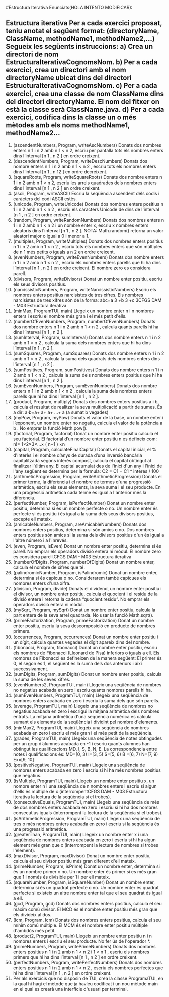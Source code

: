 #Estructura Iterativa
Enunciats(HOLA INTENTO MODIFICAR):

Estructura iterativa
Per a cada exercici proposat, teniu anotat el següent format:
(directoryName, ClassName, methodName1, methodName2,...)
Segueix les següents instruccions:
a) Crea un directori de nom EstructuraIterativaCognomsNom.
b) Per a cada exercici, crea un directori amb el nom directoryName ubicat dins del
directori EstructuraIterativaCognomsNom.
c) Per a cada exercici, crea una classe de nom ClassName dins del directori
directoryName. El nom del fitxer on està la classe serà ClassName.java.
d) Per a cada exercici, codifica dins la classe un o més mètodes amb els noms
methodName1, methodName2...
---------------------------------------
1. (ascendentNumbers, Program, writeAscNumbers) Donats dos nombres enters n 1 i n 2
amb n 1 < n 2, escriu per pantalla tots els nombres enters dins l’interval [n 1 , n 2 ] en ordre
creixent.
2. (descendentNumbers, Program, writeDescNumbers) Donats dos nombre enters n 1 i n 2
amb n 1 < n 2 , escriu tots els nombres enters dins l’interval [n 1 , n 12 ] en ordre decreixent.
3. (squareRoots, Program, writeSquareRoots) Donats dos nombre enters n 1 i n 2 amb n 1 <
n 2, escriu les arrels quadrades dels nombres enters dins l'interval [n 1 , n 2 ] en ordre creixent.
4. (ascii, Program, writeASCII) Escriu la seqüència ascendent dels codis i caràcters del codi
ASCII estès.
5. (unicode, Program, writeUnicode) Donats dos nombres enters positius n 1 i n 2 amb n 1 <
n 2 , escriu els caràcters Unicode de dins de l'interval [n 1 , n 2 ] en ordre creixent.
6. (random, Program, writeRandomNumbers) Donats dos nombres enters n 1 i n 2 amb n 1 <
n 2 i un nombre enter x, escriu x nombres enters aleatoris dins l’interval [n 1 , n 2 ]. NOTA:
Math.random() retorna un valor aleatori major o igual a 0 i menor a 1.
7. (multiples, Program, writeMultiples) Donats dos nombres enters positius n 1 i n 2 amb n 1 <
n 2 , escriu tots els nombres enters que són múltiples de n 1 més petits o iguals a n 2 en ordre
creixent.
8. (evenNumbers, Program, writeEvenNumbers) Donats dos nombre enters n 1 i n 2 amb n 1 <
n 2 , escriu els nombres enters parells que hi ha dins l’interval [n 1 , n 2 ] en ordre creixent. El
nombre zero es considera parell.
9. (divisors, Program, writeDivisors) Donat un nombre enter positiu, escriu els seus divisors
positius.
10. (narcissisticNumbers, Program, writeNarcissisticNumbers) Escriu els nombres enters
positius narcisistes de tres xifres. Els nombres narcisistes de tres xifres són de la forma:
abc=a 3 +b 3 +c 3CFGS DAM - M03
Estructura iterativa
11. (minMax, ProgramTUI, main) Llegeix un nombre enter n i n nombres enters i escriu el
nombre més gran i el més petit d'ells.
12. (numberOfEvenNumbers, Program, numberOfEvenNumbers) Donats dos nombre enters
n 1 i n 2 amb n 1 < n 2 , calcula quants parells hi ha dins l’interval [n 1 , n 2 ].
13. (sumInterval, Program, sumInterval) Donats dos nombre enters n 1 i n 2 amb n 1 < n 2 ,
calcula la suma dels nombres enters que hi ha dins l’interval [n 1 , n 2 ].
14. (sumSquares, Program, sumSquares) Donats dos nombre enters n 1 i n 2 amb n 1 < n 2 ,
calcula la suma dels quadrats dels nombres enters dins l'interval [n 1 , n 2 ].
15. (sumPositives, Program, sumPositives) Donats dos nombre enters n 1 i n 2 amb n 1 < n 2 ,
calcula la suma dels nombres enters positius que hi ha dins l’interval [n 1 , n 2 ].
16. (sumEvenNumbers, Program, sumEvenNumbers) Donats dos nombre enters n 1 i n 2 amb
n 1 < n 2 , calcula la suma dels nombres enters parells que hi ha dins l’interval [n 1 , n 2 ].
17. (product, Program, multiply) Donats dos nombres enters positius a i b, calcula el
resultat de realitzar la seva multiplicació a partir de sumes. És a dir:
a⋅b=a+ a+ a+ ...+ a
(a sumat b vegades)
18. (myPow, Program, myPow) Donats el valor de la base, un nombre enter i l’exponent, un
nombre enter no negatiu, calcula el valor de la potència a b . No emprar la funció
Math.pow().
19. (factorial, Program, factorial) Donat un nombre enter positiu calcula el seu factorial. El
factorial d’un nombre enter positiu n es defineix com: n!= 1×2×3×...× ( n−1 ) ×n
20. (capital, Program, calculateFinalCapital) Donats el capital inicial, el % d'interès i el
nombre d’anys de durada d’una inversió bancària capitalitzada segons interès compost,
calcula el capital obtingut al finalitzar l'últim any. El capital acumulat des de l'inici d'un any
i l'inici de l'any següent es determina per la fórmula: C2 = C1 + C1 * interes / 100
21. (arithmeticProgression, Program, writeArithmeticProgression) Donats el primer terme,
la diferència i el nombre de termes d'una progressió aritmètica, escriu els seus elements,
la seva suma i el seu producte. En una progressió aritmètica cada terme és igual a
l'anterior més la diferència.
22. (perfectNumber, Program, isPerfectNumber) Donat un nombre enter positiu, determina
si és un nombre perfecte o no. Un nombre enter és perfecte si és positiu i és igual a la
suma dels seus divisors positius, excepte ell mateix.
23. (amicableNumbers, Program, areAmicableNumbers) Donats dos nombres enters
positius, determina si són amics o no. Dos nombres enters positius són amics si la suma
dels divisors positius d'un és igual a l'altre número i a l'inrevés.
24. (even, Program, isEven) Donat un nombre enter positiu, determina si és parell. No
emprar els operadors divisió entera ni mòdul. El nombre zero es considera parell.CFGS DAM - M03
Estructura iterativa
25. (numberOfDigits, Program, numberOfDigits) Donat un nombre enter, calcula el nombre
de xifres que té.
26. (palindromicNumber, Program, isPalindromic) Donat un nombre enter, determina si és
capicua o no. Considerarem també capicues els nombres enters d'una xifra.
27. (division, Program, divide) Donats el dividend, un nombre enter positiu i el divisor, un
nombre enter positiu, calcula el quocient i el residu de la divisió entera i retorna la cadena
“quocient:residu”. No emprar els operadors divisió entera ni mòdul.
28. (mySqrt, Program, mySqrt) Donat un nombre enter positiu, calcula la part entera de la
seva arrel quadrada. No usar la funció Math.sqrt().
29. (primeFactorization, Program, primeFactorization) Donat un nombre enter positiu,
escriu la seva descomposició en producte de nombres primers.
30. (occurrences, Program, occurrences) Donat un nombre enter positiu i un dígit, calcula
quantes vegades el dígit apareix dins del nombre.
31. (fibonacci, Program, fibonacci) Donat un nombre enter positiu, escriu els nombres de
Fibonacci (Lleonard de Pisa) inferiors o iguals a ell. Els nombres de Fibonacci es defineixen
de la manera següent: El primer és 0, el segon és 1, el següent és la suma dels dos
anteriors i així successivament.
32. (sumDigits, Program, sumDigits) Donat un nombre enter positiu, calcula la suma de les
seves xifres.
33. (evenNumbers2, ProgramTUI, main) Llegeix una seqüència de nombres no negatius
acabada en zero i escriu quants nombres parells hi ha.
34. (sumEvenNumbers, ProgramTUI, main) Llegeix una seqüència de nombres enters
acabada en zero i escriu la suma dels que són parells.
35. (average, ProgramTUI, main) Llegeix una seqüència de nombres no negatius acabada
en zero i escrigui la mitjana aritmètica dels nombres entrats. La mitjana aritmètica d'una
seqüència numèrica es calcula sumant els elements de la seqüència i dividint pel nombre
d'elements.
36. (minMax2, ProgramTUI, main) Llegeix una seqüència de nombres acabada en zero i
escriu el més gran i el més petit de la seqüència.
37. (grades, ProgramTUI, main) Llegeix una seqüència de notes obtingudes per un grup
d’alumnes acabada en -1 i escriu quants alumnes han obtingut les qualificacions MD, I, S,
B, N, E. La correspondència entre notes i qualificacions és: MD=[0, 3) I=[3, 5) S=[5, 6) B
=[6, 7) N=[7, 9) Ex=[9, 10]
38. (positiveNegative, ProgramTUI, main) Llegeix una seqüència de nombres enters
acabada en zero i escriu si hi ha més nombres positius que negatius.
39. (isMultiple, ProgramTUI, main) Llegeix un nombre enter positiu x, un nombre enter n i
una seqüència de n nombres enters i escriu si algun d'ells és múltiple de x (interrompentCFGS DAM - M03
Estructura iterativa
la lectura de la seqüència si el trobes).
40. (consecutiveEquals, ProgramTUI, main) Llegeix una seqüència de més de dos nombres
enters acabada en zero i escriu si hi ha dos nombres consecutius iguals (interrompent la
lectura de la seqüència si el trobes).
41. (isArithmeticProgression, ProgramTUI, main) Llegeix una seqüència de tres o més
nombres enters acabada en zero i escriu si la seqüència és una progressió aritmètica.
42. (greaterThan, ProgramTUI, main) Llegeix un nombre enter x i una seqüència de
nombres enters acabada en zero i escriu si hi ha algun element més gran que x
(interrompent la lectura de nombres si trobes l'element).
43. (maxDivisor, Program, maxDivisor) Donat un nombre enter positiu, calcula el seu
divisor positiu més gran diferent d'ell mateix.
44. (primeNumber, Program, isPrime) Donat un nombre enter, determina si és un nombre
primer o no. Un nombre enter és primer si es més gran que 1 i només és divisible per 1 i
per ell mateix.
45. (squareNumber, Program, isSquareNumber) Donat un nombre enter, determina si és
un quadrat perfecte o no. Un nombre enter és quadrat perfecte si existeix un altre nombre
enter tal que el seu quadrat és igual a ell.
46. (gcd, Program, gcd) Donats dos nombres enters positius, calcula el seu màxim comú
divisor. El MCD és el nombre enter positiu més gran que els divideix al dos.
47. (lcm, Program, lcm) Donats dos nombres enters positius, calcula el seu mínim comú
múltiple. El MCM és el nombre enter positiu múltiple d'ambdós més petit.
48. (product2, ProgramTUI, main) Llegeix un nombre enter positiu n i n nombres enters i
escriu el seu producte. No fer ús de l'operador *.
49. (primeNumbers, Program, writePrimeNumbers) Donats dos nombres enters positius n 1 i
n 2 amb n 1 < n 2 i 1 < n 1 , escriu els nombres primers que hi ha dins l’interval [n 1 , n 2 ] en ordre
creixent.
50. (perfectNumbers, Program, writePerfectNumbers) Donats dos nombres enters positius
n 1 i n 2 amb n 1 < n 2 , escriu els nombres perfectes que hi ha dins l’interval [n 1 , n 2 ] en ordre
creixent.
51. Per als exercicis que no disposin de TUI, crea la classe ProgramaTUI, en la qual hi hagi
el mètode que ja havíeu codificat i un nou mètode main en el qual es crearà una interfície
d'usuari per terminal.
